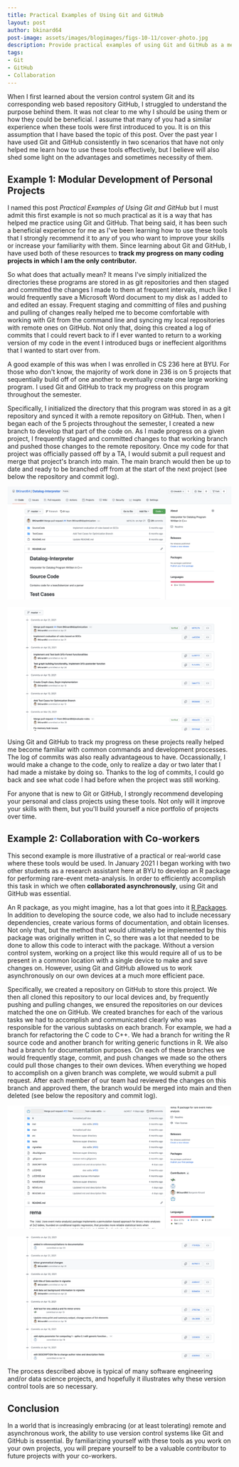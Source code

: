 ```yaml
---
title: Practical Examples of Using Git and GitHub
layout: post
author: bkinard64
post-image: assets/images/blogimages/figs-10-11/cover-photo.jpg
description: Provide practical examples of using Git and GitHub as a means of demonstrating the benefits these tools provide
tags:
- Git
- GitHub
- Collaboration
---
```


When I first learned about the version control system Git and its corresponding
web based repository GitHub, I struggled to understand the purpose behind them.
It was not clear to me why I should be using them or how they could be beneficial.
I assume that many of you had a similar experience when these tools were first introduced to you.
It is on this assumption that I have based the topic of this post. Over the past year
I have used Git and GitHub consistently in two scenarios that have not only helped me
learn how to use these tools effectively, but I believe will also shed some light on
the advantages and sometimes necessity of them.

## Example 1: Modular Development of Personal Projects
I named this post *Practical Examples of Using Git and GitHub* but I must admit this
first example is not so much practical as it is a way that has helped me practice using
Git and GitHub. That being said, it has been such a beneficial experience for me as I've
been learning how to use these tools that I strongly recommend it to any of you who want
to improve your skills or increase your familiarity with them. Since learning about Git
and GitHub, I have used both of these resources to **track my progress on many coding
projects in which I am the only contributor.**

So what does that actually mean? It means I've simply initialized the directories these programs
are stored in as git repositories and then staged and committed the changes I made to them at
frequent intervals, much like I would frequently save a Microsoft Word document to my disk
as I added to and edited an essay. Frequent staging and committing of files and pushing and
pulling of changes really helped me to become comfortable with working with Git from the
command line and syncing my local repositories with remote ones on GitHub. Not only that,
doing this created a log of commits that I could revert back to if I ever wanted to return
to a working version of my code in the event I introduced bugs or ineffecient algorithms
that I wanted to start over from.

A good example of this was when I was enrolled in CS 236 here at BYU. For those who don't know, the
majority of work done in 236 is on 5 projects that sequentially build off of one another to
eventually create one large working program. I used Git and GitHub to track my progress on this
program throughout the semester.

Specifically, I initialized the directory that this program was stored in as a git repository and
synced it with a remote repository on GitHub. Then, when I began each of the 5 projects throughout
the semester, I created a new branch to develop that part of the code on. As I made progress on a
given project, I frequently staged and committed changes to that working branch and pushed those
changes to the remote repository. Once my code for that project was officially passed off by a TA,
I would submit a pull request and merge that project's branch into main. The main branch would then
be up to date and ready to be branched off from at the start of the next project (see below the
repository and commit log).

![CS236 Repo](assets/images/blogimages/figs-10-11/personal-repo.png)

![CS236 Log](assets/images/blogimages/figs-10-11/personal-log.png)

Using Git and GitHub to track my progress on these projects really helped me become familiar with
common commands and development processes. The log of commits was also really advantageous to have.
Occassionally, I would make a change to the code, only to realize a day or two later that I
had made a mistake by doing so. Thanks to the log of commits, I could go back and see what code I had
before when the project was still working.

For anyone that is new to Git or GitHub, I strongly recommend developing your personal and class projects
using these tools. Not only will it improve your skills with them, but you'll build yourself a nice
portfolio of projects over time.

## Example 2: Collaboration with Co-workers
This second example is more illustrative of a practical or real-world case where these tools would be used.
In January 2021 I began working with two other students as a research assistant here at BYU to develop
an R package for performing rare-event meta-analysis. In order to efficiently accomplish this task in which
we often **collaborated asynchronously**, using Git and GitHub was essential.

An R package, as you might imagine, has a lot that goes into it [R Packages](https://r-pkgs.org/). In addition
to developing the source code, we also had to include necessary dependencies, create various forms of documentation,
and obtain licenses. Not only that, but the method that would ultimately be implemented by this package was
originally written in C, so there was a lot that needed to be done to allow this code to interact with the package.
Without a version control system, working on a project like this would require all of us to be present in a common
location with a single device to make and save changes on. However, using Git and GitHub allowed us to work
asynchronously on our own devices at a much more efficient pace.

Specifically, we created a repository on GitHub to store this project. We then all cloned this repository to
our local devices and, by frequently pushing and pulling changes, we ensured the repositories on our devices
matched the one on GitHub. We created branches for each of the various tasks we had to accomplish and communicated
clearly who was responsible for the various subtasks on each branch. For example, we had a branch for refactoring
the C code to C++. We had a branch for writing the R source code and another branch for writing generic functions
in R. We also had a branch for documentation purposes. On each of these branches we would frequently stage, commit,
and push changes we made so the others could pull those changes to their own devices. When everything we hoped to
accomplish on a given branch was complete, we would submit a pull request. After each member of our team had reviewed
the changes on this branch and approved them, the branch would be merged into main and then deleted (see below the
repository and commit log).

![Rpackage Repo](assets/images/blogimages/figs-10-11/collab-repo.png)

![Rpackage Log](assets/images/blogimages/figs-10-11/collab-log.png)

The process described above is typical of many software engineering and/or data science projects, and hopefully it
illustrates why these version control tools are so necessary.

## Conclusion
In a world that is increasingly embracing (or at least tolerating) remote and asynchronous work, the ability to use
version control systems like Git and GitHub is essential. By familiarizing yourself with these tools as you work on
your own projects, you will prepare yourself to be a valuable contributor to future projects with your co-workers.
